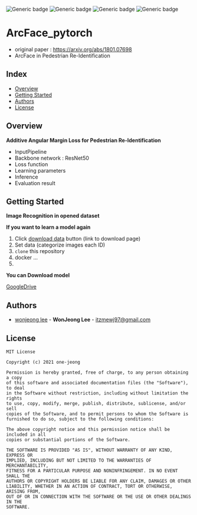 ![Generic badge](https://img.shields.io/badge/python-3.8-blue.svg)
![Generic badge](https://img.shields.io/badge/pytorch-1.7.1-blue.svg)
![Generic badge](https://img.shields.io/badge/ubuntu-16.04-orange.svg)
![Generic badge](https://img.shields.io/badge/gpu-RTX_3090-yellowgreen.svg)

# ArcFace_pytorch
- original paper : https://arxiv.org/abs/1801.07698
- ArcFace in Pedestrian Re-Identification

## Index
  - [Overview](#overview) 
  - [Getting Started](#getting-started)
  - [Authors](#authors)
  - [License](#license)
<!--  Other options to write Readme
  - [Deployment](#deployment)
  - [Used or Referenced Projects](Used-or-Referenced-Projects)
-->

## Overview
<!-- Write Overview about this project -->
**Additive Angular Margin Loss for Pedestrian Re-Identification**
- InputPipeline
- Backbone network : ResNet50
- Loss function
- Learning parameters
- Inference
- Evaluation result


## Getting Started
**Image Recognition in opened dataset**
<!--
### Depencies
 Write about need to install the software and how to install them 
-->
<!-- A step by step series of examples that tell you how to get a development 
env running

Say what the step will be

    Give the example

And repeat

    until finished
-->
**If you want to learn a model again**
1. Click [download data](https://aihub.or.kr/aidata/7977) button (link to download page)
2. Set data (categorize images each ID)
3. `clone`  this repository
4. docker ... 
5. 

**You can Download model**

[GoogleDrive](https://drive.google.com/file/d/1ycxiUJ--SYfgZ0F2OZ0TBhKuhMVQL_Y5/view?usp=sharing)
<!--
## Deployment
 Add additional notes about how to deploy this on a live system
 -->


## Authors
  - [wonjeong lee](https://github.com/one-jeong) - **WonJeong Lee** - <itzmewj97@gmail.com>

<!--
## Used or Referenced Projects
 - [referenced Project](project link) - **LICENSE** - little-bit introduce
-->

## License

```
MIT License

Copyright (c) 2021 one-jeong

Permission is hereby granted, free of charge, to any person obtaining a copy
of this software and associated documentation files (the "Software"), to deal
in the Software without restriction, including without limitation the rights
to use, copy, modify, merge, publish, distribute, sublicense, and/or sell
copies of the Software, and to permit persons to whom the Software is
furnished to do so, subject to the following conditions:

The above copyright notice and this permission notice shall be included in all
copies or substantial portions of the Software.

THE SOFTWARE IS PROVIDED "AS IS", WITHOUT WARRANTY OF ANY KIND, EXPRESS OR
IMPLIED, INCLUDING BUT NOT LIMITED TO THE WARRANTIES OF MERCHANTABILITY,
FITNESS FOR A PARTICULAR PURPOSE AND NONINFRINGEMENT. IN NO EVENT SHALL THE
AUTHORS OR COPYRIGHT HOLDERS BE LIABLE FOR ANY CLAIM, DAMAGES OR OTHER
LIABILITY, WHETHER IN AN ACTION OF CONTRACT, TORT OR OTHERWISE, ARISING FROM,
OUT OF OR IN CONNECTION WITH THE SOFTWARE OR THE USE OR OTHER DEALINGS IN THE
SOFTWARE.
```
